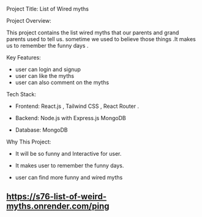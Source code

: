 Project Title: List of Wired myths

Project Overview:

This project contains the list wired myths that our parents and grand parents used to tell us. sometime we used to believe those things .It makes us to remember the funny days .

Key Features:

- user can login and signup
- user can like the myths 
- user can also comment on the myths

Tech Stack: 

- Frontend: React.js , Tailwind CSS , React Router .

- Backend: Node.js with Express.js MongoDB

- Database: MongoDB

Why This Project:

- It will be so funny and Interactive for user.

- It makes user to remember the funny days.

- user can find more funny and wired myths

## https://s76-list-of-weird-myths.onrender.com/ping 
